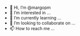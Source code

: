 - 👋 Hi, I’m @margopm
- 👀 I’m interested in ...
- 🌱 I’m currently learning ...
- 💞️ I’m looking to collaborate on ...
- 📫 How to reach me ...

<!---
margopm/margopm is a ✨ special ✨ repository because its `README.md` (this file) appears on your GitHub profile.
You can click the Preview link to take a look at your changes.
--->
